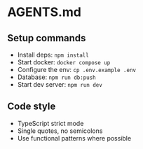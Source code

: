 # AGENTS.md

## Setup commands
- Install deps: `npm install`
- Start docker: `docker compose up`
- Configure the env: `cp .env.example .env`
- Database: `npm run db:push`
- Start dev server: `npm run dev`

## Code style
- TypeScript strict mode
- Single quotes, no semicolons
- Use functional patterns where possible